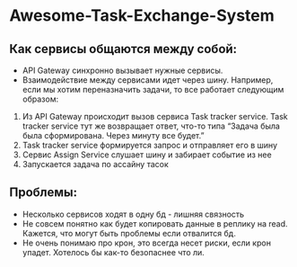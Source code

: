 # Awesome-Task-Exchange-System

## Как сервисы общаются между собой:
* API Gateway синхронно вызывает нужные сервисы.
* Взаимодействие между сервисами идет через шину. Например, если мы хотим переназначить задачи, то все работает следующим образом:
1. Из API Gateway происходит вызов сервиса Task tracker service. Task tracker service тут же возвращает ответ, что-то типа “Задача была была сформирована. Через минуту все будет.”
2. Task tracker service формируется запрос и отправляет его в шину
3. Сервис Assign Service слушает шину и забирает событие из нее
4. Запускается задача по ассайну тасок

## Проблемы:
* Несколько сервисов ходят в одну бд - лишняя связность
* Не совсем понятно как будет копировать данные в реплику на read. Кажется, что могут быть проблемы если отвалится бд.
* Не очень понимаю про крон, это всегда несет риски, если крон упадет. Хотелось бы как-то безопаснее что ли.
